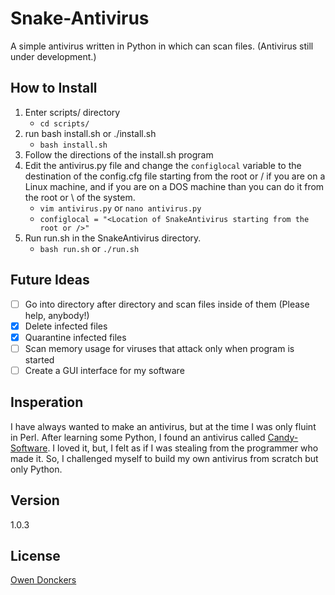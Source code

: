 Snake-Antivirus
==============
A simple antivirus written in Python in which can scan files. (Antivirus still under development.)

How to Install
--------------
1. Enter scripts/ directory
   - `cd scripts/`
2. run bash install.sh or ./install.sh
   - `bash install.sh`
3. Follow the directions of the install.sh program
4. Edit the antivirus.py file and change the `configlocal` variable to the destination of the config.cfg file starting from the root or / if you are on a Linux machine, and if you are on a DOS machine than you can do it from the root or \ of the system.
   - `vim antivirus.py` or `nano antivirus.py`
   - `configlocal = "<Location of SnakeAntivirus starting from the root or />"`
5. Run run.sh in the SnakeAntivirus directory.
   - `bash run.sh` or `./run.sh`

Future Ideas
------------
- [ ] Go into directory after directory and scan files inside of them (Please help, anybody!)
- [X] Delete infected files
- [X] Quarantine infected files
- [ ] Scan memory usage for viruses that attack only when program is started
- [ ] Create a GUI interface for my software

Insperation
-----------
I have always wanted to make an antivirus, but at the time I was only fluint in Perl. After learning some Python, I found an antivirus called [Candy-Software]. I loved it, but, I felt as if I was stealing from the programmer who made it. So, I challenged myself to build my own antivirus from scratch but only Python.

Version
-------
1.0.3

License
-------
[Owen Donckers]

[here]:https://github.com/odonckers/Snake-Antivirus/wiki
[Candy-Software]:https://github.com/iskernel/candy-antivirus
[Owen Donckers]:https://github.com/odonckers/Snake-Antivirus/blob/master/LICENSE.md
